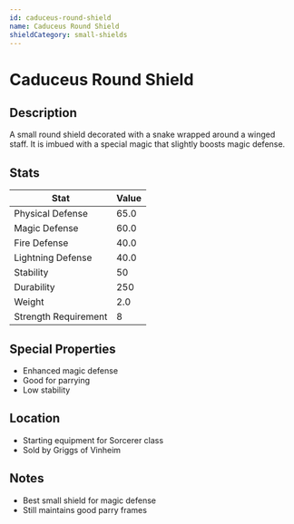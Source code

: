 ```yaml
---
id: caduceus-round-shield
name: Caduceus Round Shield
shieldCategory: small-shields
---
```


# Caduceus Round Shield

## Description
A small round shield decorated with a snake wrapped around a winged staff. It is imbued with a special magic that slightly boosts magic defense.

## Stats

| Stat | Value |
|------|-------|
| Physical Defense | 65.0 |
| Magic Defense | 60.0 |
| Fire Defense | 40.0 |
| Lightning Defense | 40.0 |
| Stability | 50 |
| Durability | 250 |
| Weight | 2.0 |
| Strength Requirement | 8 |

## Special Properties
- Enhanced magic defense
- Good for parrying
- Low stability

## Location
- Starting equipment for Sorcerer class
- Sold by Griggs of Vinheim

## Notes
- Best small shield for magic defense
- Still maintains good parry frames